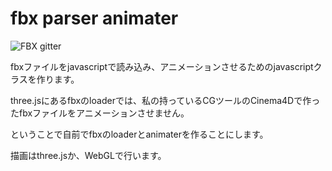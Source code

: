 # fbx parser animater

<img src="http://continue-jump.com/upload_image/20170916-173228289b6c6f.png" alt="FBX" title="FBX">
<a bgcolor="red" color="white">
gitter
</a>

fbxファイルをjavascriptで読み込み、アニメーションさせるためのjavascriptクラスを作ります。

three.jsにあるfbxのloaderでは、私の持っているCGツールのCinema4Dで作ったfbxファイルをアニメーションさせません。

ということで自前でfbxのloaderとanimaterを作ることにします。

描画はthree.jsか、WebGLで行います。